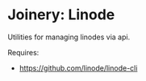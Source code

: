 # Joinery: Linode

Utilities for managing linodes via api.

Requires:
* https://github.com/linode/linode-cli


